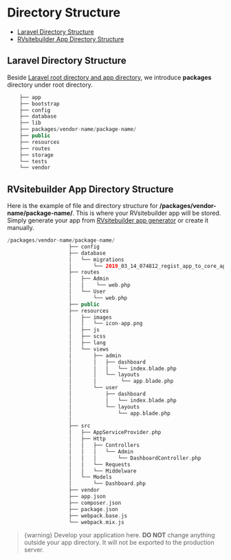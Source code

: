 # Directory Structure
  - [Laravel Directory Structure](#Laravel-Directory-Structure)
  - [RVsitebuilder App Directory Structure](#RVsitebuilder-App-Directory-Structure) 

<a name="Laravel-Directory-Structure"></a>
## Laravel Directory Structure

Beside [Laravel root directory and app directory](https://laravel.com/docs/master/structure), we introduce **packages** directory under root directory.  

```php
    ├── app
    ├── bootstrap
    ├── config
    ├── database
    ├── lib
    ├── packages/vendor-name/package-name/
    ├── public
    ├── resources
    ├── routes
    ├── storage
    └── tests
    └── vendor
```
<a name="RVsitebuilder-App-Directory-Structure"></a>
## RVsitebuilder App Directory Structure 


Here is the example of file and directory structure for **/packages/vendor-name/package-name/**. This is where your RVsitebuilder app will be stored. Simply generate your app from [RVsitebuilder app generator](creating-new-app) or create it manually.

```php
/packages/vendor-name/package-name/
                    ├── config
                    ├── database
                    │   └── migrations
                    │       └── 2019_03_14_074812_regist_app_to_core_app.php
                    ├── routes
                    │   ├── Admin
                    │   │    └── web.php
                    │   └── User
                    │       └── web.php
                    ├── public
                    ├── resources
                    │   ├── images
                    │   │   └── icon-app.png
                    │   ├── js
                    │   ├── scss
                    │   ├── lang
                    │   └── views
                    │       ├── admin
                    │       │   ├── dashboard
                    │       │   │   └── index.blade.php
                    │       │   └── layouts
                    │       │        └── app.blade.php
                    │       └── user
                    │           ├── dashboard
                    │           │   └── index.blade.php
                    │           └── layouts
                    │               └── app.blade.php
                    │
                    ├── src
                    │   ├── AppServiceProvider.php
                    │   ├── Http
                    │   │   ├── Controllers
                    │   │   │   └── Admin
                    │   │   │       └── DashboardController.php
                    │   │   └── Requests
                    │   │   └── Middelware           
                    │   └── Models
                    │       └── Dashboard.php
                    ├── vendor
                    ├── app.json
                    ├── composer.json
                    ├── package.json
                    ├── webpack.base.js
                    └── webpack.mix.js
```
 
> {warning} Develop your application here. **DO NOT** change anything outside your app directory. It will not be exported to the production server. 
